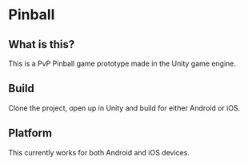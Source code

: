 # Pinball

## What is this?
This is a PvP Pinball game prototype made in the Unity game engine.

## Build
Clone the project, open up in Unity and build for either Android or iOS.

## Platform
This currently works for both Android and iOS devices.
